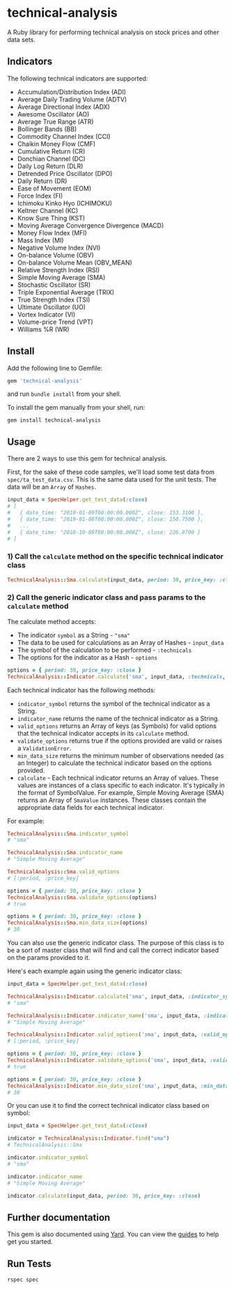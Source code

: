 # technical-analysis
A Ruby library for performing technical analysis on stock prices and other data sets.

## Indicators
The following technical indicators are supported:
- Accumulation/Distribution Index (ADI)
- Average Daily Trading Volume (ADTV)
- Average Directional Index (ADX)
- Awesome Oscillator (AO)
- Average True Range (ATR)
- Bollinger Bands (BB)
- Commodity Channel Index (CCI)
- Chaikin Money Flow (CMF)
- Cumulative Return (CR)
- Donchian Channel (DC)
- Daily Log Return (DLR)
- Detrended Price Oscillator (DPO)
- Daily Return (DR)
- Ease of Movement (EOM)
- Force Index (FI)
- Ichimoku Kinko Hyo (ICHIMOKU)
- Keltner Channel (KC)
- Know Sure Thing (KST)
- Moving Average Convergence Divergence (MACD)
- Money Flow Index (MFI)
- Mass Index (MI)
- Negative Volume Index (NVI)
- On-balance Volume (OBV)
- On-balance Volume Mean (OBV_MEAN)
- Relative Strength Index (RSI)
- Simple Moving Average (SMA)
- Stochastic Oscillator (SR)
- Triple Exponential Average (TRIX)
- True Strength Index (TSI)
- Ultimate Oscillator (UO)
- Vortex Indicator (VI)
- Volume-price Trend (VPT)
- Williams %R (WR)

## Install

Add the following line to Gemfile:

```ruby
gem 'technical-analysis'
```

and run `bundle install` from your shell.

To install the gem manually from your shell, run:

```shell
gem install technical-analysis
```

## Usage
There are 2 ways to use this gem for technical analysis.

First, for the sake of these code samples, we'll load some test data from `spec/ta_test_data.csv`. This is the same data used for the unit tests. The data will be an `Array` of `Hashes`.

```ruby
input_data = SpecHelper.get_test_data(:close)
# [
#   { date_time: "2019-01-09T00:00:00.000Z", close: 153.3100 },
#   { date_time: "2019-01-08T00:00:00.000Z", close: 150.7500 },
#   ...
#   { date_time: "2018-10-09T00:00:00.000Z", close: 226.8700 }
# ]
```

### 1) Call the `calculate` method on the specific technical indicator class
```ruby
TechnicalAnalysis::Sma.calculate(input_data, period: 30, price_key: :close)
```

### 2) Call the generic indicator class and pass params to the `calculate` method
The calculate method accepts:
- The indicator `symbol` as a String - `"sma"`
- The data to be used for calculations as an Array of Hashes - `input_data`
- The symbol of the calculation to be performed - `:technicals`
- The options for the indicator as a Hash - `options`
```ruby
options = { period: 30, price_key: :close }
TechnicalAnalysis::Indicator.calculate('sma', input_data, :technicals, options)
```

Each technical indicator has the following methods:
- `indicator_symbol` returns the symbol of the technical indicator as a String.
- `indicator_name` returns the name of the technical indicator as a String.
- `valid_options` returns an Array of keys (as Symbols) for valid options that the technical indicator accepts in its `calculate` method.
- `validate_options` returns true if the options provided are valid or raises a `ValidationError`.
- `min_data_size` returns the minimum number of observations needed (as an Integer) to calculate the technical indicator based on the options provided.
- `calculate` - Each technical indicator returns an Array of values. These values are instances of a class specific to each indicator. It's typically in the format of SymbolValue. For example, Simple Moving Average (SMA) returns an Array of `SmaValue` instances. These classes contain the appropriate data fields for each technical indicator.

For example:
```ruby
TechnicalAnalysis::Sma.indicator_symbol
# "sma"

TechnicalAnalysis::Sma.indicator_name
# "Simple Moving Average"

TechnicalAnalysis::Sma.valid_options
# [:period, :price_key]

options = { period: 30, price_key: :close }
TechnicalAnalysis::Sma.validate_options(options)
# true

options = { period: 30, price_key: :close }
TechnicalAnalysis::Sma.min_data_size(options)
# 30
```

You can also use the generic indicator class. The purpose of this class is to be a sort of master class that will find and call the correct indicator based on the params provided to it.

Here's each example again using the generic indicator class:
```ruby
input_data = SpecHelper.get_test_data(:close)

TechnicalAnalysis::Indicator.calculate('sma', input_data, :indicator_symbol)
# "sma"

TechnicalAnalysis::Indicator.indicator_name('sma', input_data, :indicator_name)
# "Simple Moving Average"

TechnicalAnalysis::Indicator.valid_options('sma', input_data, :valid_options)
# [:period, :price_key]

options = { period: 30, price_key: :close }
TechnicalAnalysis::Indicator.validate_options('sma', input_data, :validate_options, options)
# true

options = { period: 30, price_key: :close }
TechnicalAnalysis::Indicator.min_data_size('sma', input_data, :min_data_size, options)
# 30
```

Or you can use it to find the correct technical indicator class based on symbol:
```ruby
input_data = SpecHelper.get_test_data(:close)

indicator = TechnicalAnalysis::Indicator.find("sma")
# TechnicalAnalysis::Sma

indicator.indicator_symbol
# "sma"

indicator.indicator_name
# "Simple Moving Average"

indicator.calculate(input_data, period: 30, price_key: :close)
```

## Further documentation
This gem is also documented using [Yard](https://yardoc.org/). You can view the [guides](https://yardoc.org/guides/index.html) to help get you started.

## Run Tests
`rspec spec`

